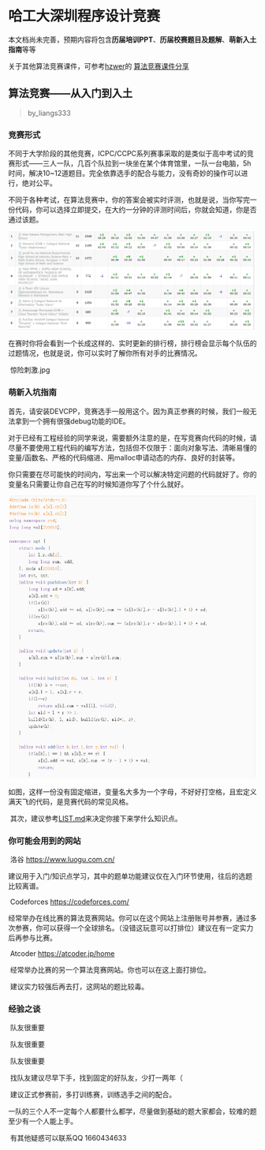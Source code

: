 # 哈工大深圳程序设计竞赛

本文档尚未完善，预期内容将包含**历届培训PPT**、**历届校赛题目及题解**、**萌新入土指南**等等

关于其他算法竞赛课件，可参考[hzwer](https://github.com/hzwer)的 [算法竞赛课件分享](https://github.com/hzwer/shareOI)

## 算法竞赛——从入门到入土

> by_liangs333

### 竞赛形式

​	不同于大学阶段的其他竞赛，ICPC/CCPC系列赛事采取的是类似于高中考试的竞赛形式——三人一队，几百个队拉到一块坐在某个体育馆里，一队一台电脑，5h时间，解决10~12道题目。完全依靠选手的配合与能力，没有奇妙的操作可以进行，绝对公平。

​	不同于各种考试，在算法竞赛中，你的答案会被实时评测，也就是说，当你写完一份代码，你可以选择立即提交，在大约一分钟的评测时间后，你就会知道，你是否通过该题。

![1](img/img1.png)

​	在赛时你将会看到一个长成这样的、实时更新的排行榜，排行榜会显示每个队伍的过题情况，也就是说，你可以实时了解你所有对手的比赛情况。

​	惊险刺激.jpg

### 萌新入坑指南

​	首先，请安装DEVCPP，竞赛选手一般用这个。因为真正参赛的时候，我们一般无法拿到一个拥有很强debug功能的IDE。

​	对于已经有工程经验的同学来说，需要额外注意的是，在写竞赛向代码的时候，请尽量不要使用工程代码的编写方法，包括但不仅限于：面向对象写法、清晰易懂的变量/函数名、严格的代码缩进、用malloc申请动态的内存、良好的封装等。

​	你只需要在尽可能快的时间内，写出来一个可以解决特定问题的代码就好了。你的变量名只需要让你自己在写的时候知道你写了个什么就好。

![2](img/img2.png)

​	如图，这样一份没有固定缩进，变量名大多为一个字母，不好好打空格，且宏定义满天飞的代码，是竞赛代码的常见风格。

​	其次，建议参考[LIST.md](LIST.md)来决定你接下来学什么知识点。

### 你可能会用到的网站

​	洛谷 https://www.luogu.com.cn/

​		建议用于入门/知识点学习，其中的题单功能建议仅在入门环节使用，往后的选题比较离谱。

​	Codeforces https://codeforces.com/

​		经常举办在线比赛的算法竞赛网站。你可以在这个网站上注册账号并参赛，通过多次参赛，你可以获得一个全球排名。（没错这玩意可以打排位）建议在有一定实力后再参与比赛。

​	Atcoder https://atcoder.jp/home

​		经常举办比赛的另一个算法竞赛网站。你也可以在这上面打排位。

​		建议实力较强后再去打，这网站的题比较毒。

### 经验之谈

​	队友很重要

​	队友很重要

​	队友很重要

​	找队友建议尽早下手，找到固定的好队友，少打一两年（

​	建议正式参赛前，多打训练赛，训练选手之间的配合。

​	一队的三个人不一定每个人都要什么都学，尽量做到基础的题大家都会，较难的题至少有一个人能上手。

​	有其他疑惑可以联系QQ 1660434633
